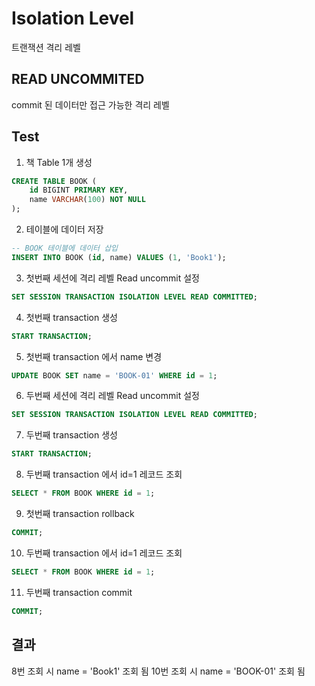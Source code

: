 # Isolation Level

트랜잭션 격리 레벨

## READ UNCOMMITED

commit 된 데이터만 접근 가능한 격리 레벨

## Test
1. 책 Table 1개 생성
```sql
CREATE TABLE BOOK (
    id BIGINT PRIMARY KEY,
    name VARCHAR(100) NOT NULL
);
```

2. 테이블에 데이터 저장
```sql
-- BOOK 테이블에 데이터 삽입
INSERT INTO BOOK (id, name) VALUES (1, 'Book1');
```

3. 첫번째 세션에 격리 레벨 Read uncommit 설정
```sql
SET SESSION TRANSACTION ISOLATION LEVEL READ COMMITTED;
```

4. 첫번째 transaction 생성
```sql
START TRANSACTION;
```

5. 첫번째 transaction 에서 name 변경
```sql
UPDATE BOOK SET name = 'BOOK-01' WHERE id = 1;
```

6. 두번째 세션에 격리 레벨 Read uncommit 설정
```sql
SET SESSION TRANSACTION ISOLATION LEVEL READ COMMITTED;
```

7. 두번째 transaction 생성
```sql
START TRANSACTION;
```

8. 두번째 transaction 에서 id=1 레코드 조회
```sql
SELECT * FROM BOOK WHERE id = 1;
```

9. 첫번째 transaction rollback
```sql
COMMIT;
```

10. 두번째 transaction 에서 id=1 레코드 조회
```sql
SELECT * FROM BOOK WHERE id = 1;
```

11. 두번째 transaction commit
```sql
COMMIT;
```

## 결과

8번 조회 시 name = 'Book1' 조회 됨
10번 조회 시 name = 'BOOK-01' 조회 됨

